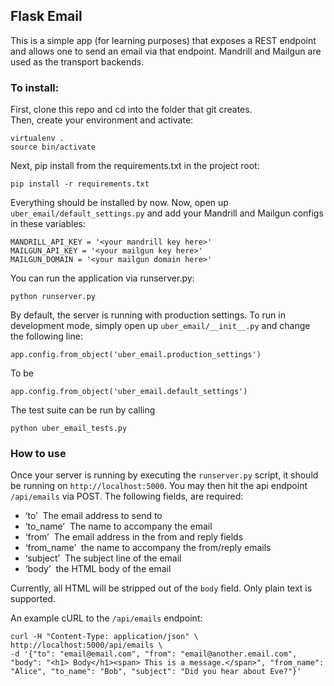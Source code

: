 ## Flask Email

This is a simple app (for learning purposes) that exposes a REST endpoint and allows one to send an email via that endpoint. Mandrill and Mailgun are used as the transport backends.

### To install:

First, clone this repo and cd into the folder that git creates.  
Then, create your environment and activate:  

    virtualenv .
    source bin/activate
    
Next, pip install from the requirements.txt in the project root:  

    pip install -r requirements.txt
    
Everything should be installed by now. Now, open up `uber_email/default_settings.py` and add your Mandrill and Mailgun configs in these variables:  

    MANDRILL_API_KEY = '<your mandrill key here>'
    MAILGUN_API_KEY = '<your mailgun key here>'
    MAILGUN_DOMAIN = '<your mailgun domain here>'

You can run the application via runserver.py:  

    python runserver.py
  
By default, the server is running with production settings. To run in development mode, simply open up `uber_email/__init__.py` and change the following line:

    app.config.from_object('uber_email.production_settings')

To be

    app.config.from_object('uber_email.default_settings')
    
    
The test suite can be run by calling

    python uber_email_tests.py
    

### How to use

Once your server is running by executing the `runserver.py` script, it should be running on `http://localhost:5000`.
You may then hit the api endpoint `/api/emails` via POST. The following fields, are required:

- ‘to’ ­ The email address to send to
- ‘to_name’ ­ The name to accompany the email
- ‘from’ ­ The email address in the from and reply fields
- ‘from_name’ ­ the name to accompany the from/reply emails
- ‘subject’ ­ The subject line of the email
- ‘body’ ­ the HTML body of the email

Currently, all HTML will be stripped out of the `body` field. Only plain text is supported.

An example cURL to the `/api/emails` endpoint:

    curl -H "Content-Type: application/json" \
    http://localhost:5000/api/emails \
    -d '{"to": "email@email.com", "from": "email@another.email.com", "body": "<h1> Body</h1><span> This is a message.</span>", "from_name": "Alice", "to_name": "Bob", "subject": "Did you hear about Eve?"}'
